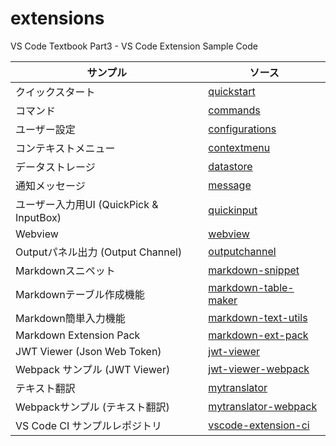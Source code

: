 # extensions

VS Code Textbook Part3 - VS Code Extension Sample Code 

| サンプル | ソース  |
| ---- | ---- |
| クイックスタート | [quickstart](quickstart) |
| コマンド | [commands](commands) |
| ユーザー設定 | [configurations](configurations) |
| コンテキストメニュー | [contextmenu](contextmenu) |
| データストレージ | [datastore](datastore) |
| 通知メッセージ | [message](message) |
| ユーザー入力用UI (QuickPick & InputBox) | [quickinput](quickinput) |
| Webview | [webview](webview) |
| Outputパネル出力 (Output Channel) | [outputchannel](outputchannel) |
| Markdownスニペット | [markdown-snippet](markdown-snippet) |
| Markdownテーブル作成機能  | [markdown-table-maker](markdown-table-maker) |
| Markdown簡単入力機能  | [markdown-text-utils](markdown-text-utils) |
| Markdown Extension Pack | [markdown-ext-pack](markdown-ext-pack) |
| JWT Viewer (Json Web Token) | [jwt-viewer](jwt-viewer) |
| Webpack サンプル (JWT Viewer) | [jwt-viewer-webpack](jwt-viewer-webpack) |
| テキスト翻訳 | [mytranslator](mytranslator) |
| Webpackサンプル (テキスト翻訳) | [mytranslator-webpack](mytranslator-webpack) |
| VS Code CI サンプルレポジトリ| [vscode-extension-ci](https://github.com/vscode-textbook/vscode-extension-ci) |
